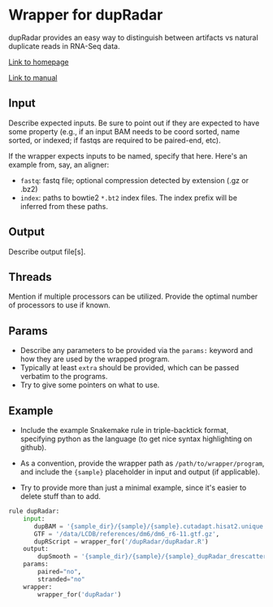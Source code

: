 # Wrapper for dupRadar

dupRadar provides an easy way to distinguish between artifacts vs natural
duplicate reads in RNA-Seq data. 

[Link to homepage](https://www.bioconductor.org/packages/release/bioc/html/dupRadar.html)

[Link to manual](https://www.bioconductor.org/packages/devel/bioc/vignettes/dupRadar/inst/doc/dupRadar.html)

## Input
Describe expected inputs. Be sure to point out if they are expected to have
some property (e.g., if an input BAM needs to be coord sorted, name sorted, or
indexed; if fastqs are required to be paired-end, etc).

If the wrapper expects inputs to be named, specify that here. Here's an
example from, say, an aligner:

* `fastq`: fastq file; optional compression detected by extension (.gz or .bz2)
* `index`: paths to bowtie2 `*.bt2` index files. The index prefix will be
  inferred from these paths.

## Output
Describe output file[s].

## Threads
Mention if multiple processors can be utilized. Provide the optimal number of
processors to use if known.

## Params
* Describe any parameters to be provided via the `params:` keyword and how they
  are used by the wrapped program.
* Typically at least `extra` should be provided, which can be passed verbatim
  to the programs.
* Try to give some pointers on what to use.

## Example
* Include the example Snakemake rule in triple-backtick format, specifying
  python as the language (to get nice syntax highlighting on github).

* As a convention, provide the wrapper path as `/path/to/wrapper/program`, and
  include the `{sample}` placeholder in input and output (if applicable).

* Try to provide more than just a minimal example, since it's easier to delete
  stuff than to add.

```python
rule dupRadar:
    input:
       dupBAM = '{sample_dir}/{sample}/{sample}.cutadapt.hisat2.unique.sort.dedup.bam',
       GTF = '/data/LCDB/references/dm6/dm6_r6-11.gtf.gz',
       dupRScript = wrapper_for('/dupRadar/dupRadar.R')
    output:
        dupSmooth = '{sample_dir}/{sample}/{sample}_dupRadar_drescatter.png'
    params:
        paired="no",
        stranded="no"
    wrapper:
        wrapper_for('dupRadar')
```
